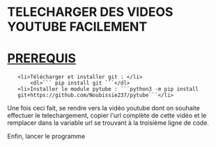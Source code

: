 # TELECHARGER DES VIDEOS YOUTUBE FACILEMENT

<h1><u>PREREQUIS </u></h1>

<ol>

    <li>Télécharger et installer git : </li>
        <dl>``` pip install git ```</dl>
    <li>Installer le module pytube : ```python3 -m pip install git+https://github.com/Noubissie237/pytube```</li>

</ol>

Une fois ceci fait, se rendre vers la vidéo youtube dont on souhaite effectuer le telechargement, copier l'url complète de cette vidéo et le remplacer dans la variable url se trouvant à la troisième ligne de code.

Enfin, lancer le programme